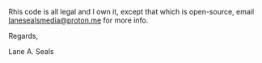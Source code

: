 Rhis code is all legal and I own it, except that which is open-source, email lanesealsmedia@proton.me for more info.

Regards,

Lane A. Seals
